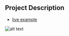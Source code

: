 ## Project Description

* [live example](https://partybrasil.github.io/website-templates/sb-admin-2)

![alt text](https://github.com/learning-zone/website-templates/blob/master/assets/sb-admin-2.png "sb-admin-2")
